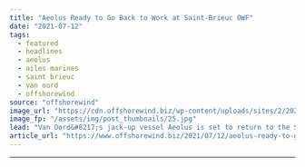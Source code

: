 ```yaml
---
title: "Aeolus Ready to Go Back to Work at Saint-Brieuc OWF"
date: "2021-07-12"
tags: 
  - featured
  - headlines
  - aeolus
  - ailes marines
  - saint brieuc
  - van oord
  - offshorewind
source: "offshorewind"
image_url: "https://cdn.offshorewind.biz/wp-content/uploads/sites/2/2020/05/26090915/Aeolus_Van-Oord.jpg"
image_fp: "/assets/img/post_thumbnails/25.jpg"
lead: "Van Oord&#8217;s jack-up vessel Aeolus is set to return to the Saint-Brieuc offshore wind"
article_url: "https://www.offshorewind.biz/2021/07/12/aeolus-ready-to-go-back-to-work-at-saint-brieuc-owf/"
---
```


---
